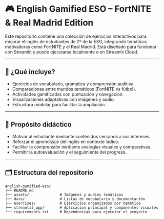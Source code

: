 
# 🎮 English Gamified ESO – FortNITE & Real Madrid Edition

Este repositorio contiene una colección de ejercicios interactivos para mejorar el inglés de estudiantes de 2º de la ESO, integrando temáticas motivadoras como FortNITE y el Real Madrid. Está diseñado para funcionar con Streamlit y puede ejecutarse localmente o en Streamlit Cloud.

---

## 🚀 ¿Qué incluye?

- Ejercicios de vocabulario, gramática y comprensión auditiva.
- Comparaciones entre mundos temáticos (FortNITE vs fútbol).
- Actividades gamificadas con puntuación y navegación.
- Visualizaciones adaptativas con imágenes y audio.
- Estructura modular para facilitar la ampliación.

---

## 🧠 Propósito didáctico

- Motivar al estudiante mediante contenidos cercanos a sus intereses.
- Reforzar el aprendizaje del inglés en contexto lúdico.
- Facilitar la comprensión mediante analogías visuales y comparativas.
- Permitir la autoevaluación y el seguimiento del progreso.

---

## 🗂️ Estructura del repositorio

```plaintext
english-gamified-eso/
├── README.md
├── assets/              # Imágenes y audios temáticos
├── data/                # Listas de vocabulario y documentación
├── exercises/           # Ejercicios organizados por temática
├── streamlit_app/       # Aplicación principal y componentes visuales
└── requirements.txt     # Dependencias para ejecutar el proyecto
